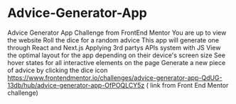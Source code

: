 # Advice-Generator-App
Advice Generator App Challenge from FrontEnd Mentor
You are up to view the website
Roll the dice for a random advice
This app will generate one through React and Next.js
Applying 3rd partys APIs system with JS
View the optimal layout for the app depending on their device's screen size
See hover states for all interactive elements on the page
Generate a new piece of advice by clicking the dice icon
https://www.frontendmentor.io/challenges/advice-generator-app-QdUG-13db/hub/advice-generator-app-OfPOQLCY5z  ( link from Front End Mentor challenge)
